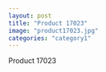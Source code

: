 ```yaml
---
layout: post
title: "Product 17023"
image: "product17023.jpg"
categories: "category1"
---
```

Product 17023
